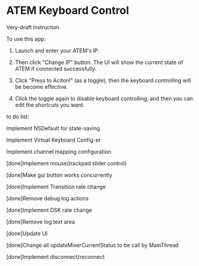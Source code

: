 # ATEM Keyboard Control



Very-draft instruction



To use this app:

1. Launch and enter your ATEM's IP.

2. Then click "Change IP" button. The UI will show the current state of ATEM if connected successfully. 

3. Click "Press to Aciton!" (as a toggle), then the keyboard controlling will be become effective.

4. Click the toggle again to disable keyboard controlling, and then you can edit the shortcuts you want.



to do list:

Implement NSDefault for state-saving

Implement Virtual Keyboard Config-er

Implement channel mapping configuration

[done]Implement mouse(trackpad slider control)

[done]Make gui button works concurrently

[done]Implement Transition rate change

[done]Remove debug log actions

[done]Implement DSK rate change

[done]Remove log text area

[done]Update UI

[done]Change all updateMixerCurrentStatus to be call by MainThread

[done]Implement disconnect/reconnect
